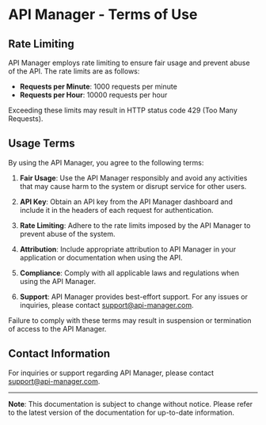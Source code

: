 # API Manager - Terms of Use

## Rate Limiting

API Manager employs rate limiting to ensure fair usage and prevent abuse of the API. The rate limits are as follows:

- **Requests per Minute**: 1000 requests per minute
- **Requests per Hour**: 10000 requests per hour

Exceeding these limits may result in HTTP status code 429 (Too Many Requests).

## Usage Terms

By using the API Manager, you agree to the following terms:

1. **Fair Usage**: Use the API Manager responsibly and avoid any activities that may cause harm to the system or disrupt service for other users.

2. **API Key**: Obtain an API key from the API Manager dashboard and include it in the headers of each request for authentication.

3. **Rate Limiting**: Adhere to the rate limits imposed by the API Manager to prevent abuse of the system.

4. **Attribution**: Include appropriate attribution to API Manager in your application or documentation when using the API.

5. **Compliance**: Comply with all applicable laws and regulations when using the API Manager.

6. **Support**: API Manager provides best-effort support. For any issues or inquiries, please contact [support@api-manager.com](mailto:support@api-manager.com).

Failure to comply with these terms may result in suspension or termination of access to the API Manager.

## Contact Information

For inquiries or support regarding API Manager, please contact [support@api-manager.com](mailto:support@api-manager.com).

---

**Note**: This documentation is subject to change without notice. Please refer to the latest version of the documentation for up-to-date information.
